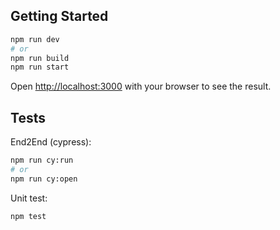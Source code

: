 ## Getting Started

```bash
npm run dev
# or
npm run build 
npm run start
```

Open [http://localhost:3000](http://localhost:3000) with your browser to see the result.

## Tests

End2End (cypress):

```bash
npm run cy:run
# or
npm run cy:open
```

Unit test:

```
npm test
